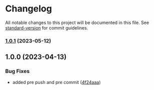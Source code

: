 # Changelog

All notable changes to this project will be documented in this file. See [standard-version](https://github.com/conventional-changelog/standard-version) for commit guidelines.

### [1.0.1](https://github.com/thebetar/VonkProgramming/compare/v1.0.0...v1.0.1) (2023-05-12)

## 1.0.0 (2023-04-13)


### Bug Fixes

* added pre push and pre commit ([4f24aaa](https://github.com/thebetar/VonkProgramming/commit/4f24aaa404ed2c50406a994bd6c79e4810235c2f))
